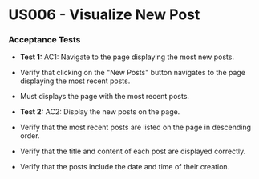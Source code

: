 # US006 - Visualize New Post

 ### Acceptance Tests

* **Test 1:** AC1: Navigate to the page displaying the most new posts.
 * Verify that clicking on the "New Posts" button navigates to the page displaying the most recent posts.
 * Must displays the page with the most recent posts.

* **Test 2:** AC2: Display the new posts on the page.
* Verify that the most recent posts are listed on the page in descending order.
* Verify that the title and content of each post are displayed correctly.
* Verify that the posts include the date and time of their creation.